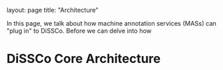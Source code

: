 layout: page
title: "Architecture"

In this page, we talk about how machine annotation services (MASs) can "plug in" to DiSSCo. Before
we can delve into how

# DiSSCo Core Architecture
